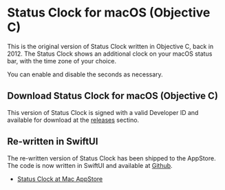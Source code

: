 # Status Clock for macOS (Objective C)

This is the original version of Status Clock written in Objective C, back in 2012. The Status Clock shows an additional clock on your macOS status bar, with the time zone of your choice.

You can enable and disable the seconds as necessary.

## Download Status Clock for macOS (Objective C)

This version of Status Clock is signed with a valid Developer ID and available for download at the
[releases](https://github.com/pulsely/status-clock-macos-objc/releases) sectino.

## Re-written in SwiftUI

The re-written version of Status Clock has been shipped to the AppStore. The code is now written in SwiftUI and available at [Github](https://github.com/pulsely/status-clock-macos/).

- [Status Clock at Mac AppStore](https://apps.apple.com/us/app/status-clock/id552792489?mt=12)
